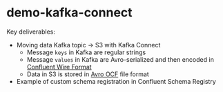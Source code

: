 # demo-kafka-connect

Key deliverables:

- Moving data Kafka topic -> S3 with Kafka Connect
    - Message `keys` in Kafka are regular strings 
    - Message `values` in Kafka are Avro-serialized and then encoded in [Confluent Wire Format](https://docs.confluent.io/platform/current/schema-registry/fundamentals/serdes-develop/index.html#wire-format)
    - Data in S3 is stored in [Avro OCF](https://en.wikipedia.org/wiki/Apache_Avrohttps://en.wikipedia.org/wiki/Apache_Avro) file format
- Example of custom schema registration in Confluent Schema Registry
